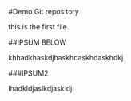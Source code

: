 #Demo Git repository

this is the first file.

##IPSUM BELOW

khhadkhaskdjhaskhdaskhdaskhdkj


###IPSUM2

lhadkldjaslkdjaskldj
